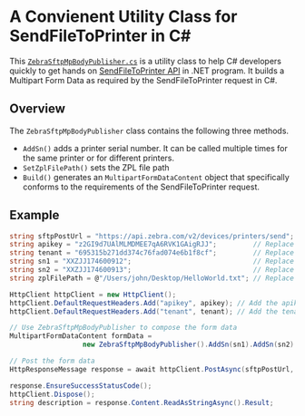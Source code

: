 # A Convienent Utility Class for SendFileToPrinter in C#
This [```ZebraSftpMpBodyPublisher.cs```](https://github.com/ZebraDevs/Zebra-Printer-Samples/blob/ZebraSftpMpBodyPublisher-C%23/ZebraSftpMpBodyPublisher.cs) is a utility class to help C# developers quickly to get hands on [SendFileToPrinter API](https://developer.zebra.com/apis/sendfiletoprinter-model#/default/SendFiletoPrinter) in .NET program. It builds a Multipart Form Data as required by the SendFileToPrinter request in C#.

## Overview
The ```ZebraSftpMpBodyPublisher``` class contains the following three methods.
- ```AddSn()``` adds a printer serial number. It can be called multiple times for the same printer or for different printers.
- ```SetZplFilePath()``` sets the ZPL file path
- ```Build()``` generates an ```MultipartFormDataContent``` object that specifically conforms to the requirements of the SendFileToPrinter request.

## Example
```csharp
string sftpPostUrl = "https://api.zebra.com/v2/devices/printers/send"; // The endpoint of the SendFileToPrinter API
string apikey = "z2GI9d7UAlMLMDMEE7qA6RVK1GAigRJJ";         // Replace it with your apikey
string tenant = "695315b271dd374c76fad074e6b1f8cf";         // Replace it with your tenant ID
string sn1 = "XXZJJ174600912";                              // Replace it with your printer serial number
string sn2 = "XXZJJ174600913";                              // Replace it with your printer serial number
string zplFilePath = @"/Users/john/Desktop/HelloWorld.txt"; // Replace it with your ZPL file path

HttpClient httpClient = new HttpClient();
httpClient.DefaultRequestHeaders.Add("apikey", apikey); // Add the apikey to the header
httpClient.DefaultRequestHeaders.Add("tenant", tenant); // Add the tenant ID to the header

// Use ZebraSftpMpBodyPublisher to compose the form data
MultipartFormDataContent formData = 
                  new ZebraSftpMpBodyPublisher().AddSn(sn1).AddSn(sn2).SetZplFilePath(zplFilePath).Build();

// Post the form data
HttpResponseMessage response = await httpClient.PostAsync(sftpPostUrl, formData);

response.EnsureSuccessStatusCode();
httpClient.Dispose();
string description = response.Content.ReadAsStringAsync().Result;

```
